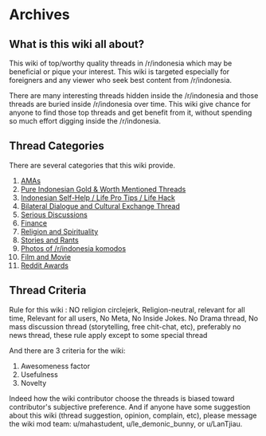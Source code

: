 # **Archives**

## **What is this wiki all about?**

This wiki of top/worthy quality threads in /r/indonesia which may be beneficial or pique your interest. This wiki is targeted especially for foreigners and any viewer who seek best content from /r/indonesia. 

There are many interesting threads hidden inside the /r/indonesia and those threads are buried inside /r/indonesia over time. This wiki give chance for anyone to find those top threads and get benefit from it, without spending so much effort digging inside the /r/indonesia.

## **Thread Categories**

There are several categories that this wiki provide.

1. [AMAs](https://www.reddit.com/r/indonesia/wiki/archives/ama)
2. [Pure Indonesian Gold & Worth Mentioned Threads](https://www.reddit.com/r/indonesia/wiki/archives/golden)
3. [Indonesian Self-Help / Life Pro Tips / Life Hack](https://www.reddit.com/r/indonesia/wiki/archives/tips)
4. [Bilateral Dialogue and Cultural Exchange Thread](https://www.reddit.com/r/indonesia/wiki/archives/exchanges)
5. [Serious Discussions](https://www.reddit.com/r/indonesia/wiki/archives/discussion)
6. [Finance](https://www.reddit.com/r/indonesia/wiki/archives/finance)
7. [Religion and Spirituality](https://www.reddit.com/r/indonesia/wiki/archives/religion)
8. [Stories and Rants](https://www.reddit.com/r/indonesia/wiki/archives/stories)
9. [Photos of /r/indonesia komodos](https://www.reddit.com/r/indonesia/wiki/archives/photos)
10. [Film and Movie](https://www.reddit.com/r/indonesia/wiki/archives/movies)
12. [Reddit Awards](https://www.reddit.com/r/indonesia/wiki/archives/bestof)

## **Thread Criteria**

Rule for this wiki : NO religion circlejerk, Religion-neutral, relevant for all time, Relevant for all users, No Meta, No Inside Jokes. No Drama thread, No mass discussion thread (storytelling, free chit-chat, etc), preferably no news thread, these rule apply except to some special thread

And there are 3 criteria for the wiki:

1. Awesomeness factor
2. Usefulness
3. Novelty

Indeed how the wiki contributor choose the threads is biased toward contributor's subjective preference. And if anyone have some suggestion about this wiki (thread suggestion, opinion, complain, etc), please message the wiki mod team: u/mahastudent, u/le_demonic_bunny, or u/LanTjiau.